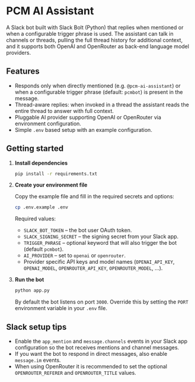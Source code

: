 # PCM AI Assistant

A Slack bot built with Slack Bolt (Python) that replies when mentioned or when a configurable trigger phrase is used. The assistant can talk in channels or threads, pulling the full thread history for additional context, and it supports both OpenAI and OpenRouter as back-end language model providers.

## Features

- Responds only when directly mentioned (e.g. `@pcm-ai-assistant`) or when a configurable trigger phrase (default: `pcmbot`) is present in the message.
- Thread-aware replies: when invoked in a thread the assistant reads the entire thread to answer with full context.
- Pluggable AI provider supporting OpenAI or OpenRouter via environment configuration.
- Simple `.env` based setup with an example configuration.

## Getting started

1. **Install dependencies**

   ```bash
   pip install -r requirements.txt
   ```

2. **Create your environment file**

   Copy the example file and fill in the required secrets and options:

   ```bash
   cp .env.example .env
   ```

   Required values:

   - `SLACK_BOT_TOKEN` – the bot user OAuth token.
   - `SLACK_SIGNING_SECRET` – the signing secret from your Slack app.
   - `TRIGGER_PHRASE` – optional keyword that will also trigger the bot (default `pcmbot`).
   - `AI_PROVIDER` – set to `openai` or `openrouter`.
   - Provider specific API keys and model names (`OPENAI_API_KEY`, `OPENAI_MODEL`, `OPENROUTER_API_KEY`, `OPENROUTER_MODEL`, ...).

3. **Run the bot**

   ```bash
   python app.py
   ```

   By default the bot listens on port `3000`. Override this by setting the `PORT` environment variable in your `.env` file.

## Slack setup tips

- Enable the `app_mention` and `message.channels` events in your Slack app configuration so the bot receives mentions and channel messages.
- If you want the bot to respond in direct messages, also enable `message.im` events.
- When using OpenRouter it is recommended to set the optional `OPENROUTER_REFERER` and `OPENROUTER_TITLE` values.
